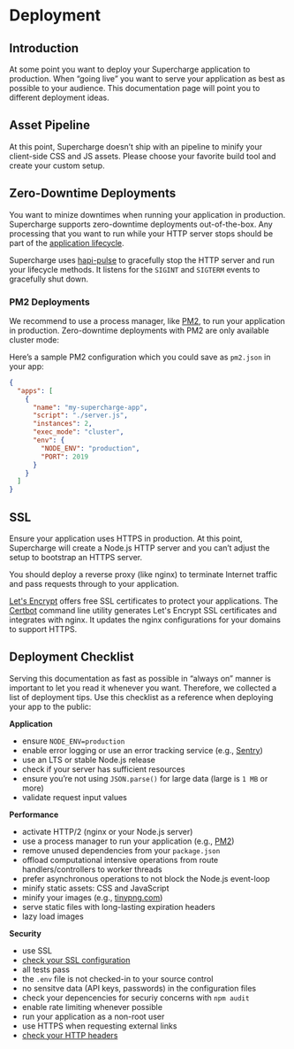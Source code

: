 # Deployment


## Introduction
At some point you want to deploy your Supercharge application to production. When “going live” you want to serve your application as best as possible to your audience. This documentation page will point you to different deployment ideas.


## Asset Pipeline
At this point, Supercharge doesn’t ship with an pipeline to minify your client-side CSS and JS assets. Please choose your favorite build tool and create your custom setup.


## Zero-Downtime Deployments
You want to minize downtimes when running your application in production. Supercharge supports zero-downtime deployments out-of-the-box. Any processing that you want to run while your HTTP server stops should be part of the [application lifecycle](/docs/{{version}}/app-lifecycle).

Supercharge uses [hapi-pulse](https://github.com/futurestudio/hapi-pulse) to gracefully stop the HTTP server and run your lifecycle methods. It listens for the `SIGINT` and `SIGTERM` events to gracefully shut down.


### PM2 Deployments
We recommend to use a process manager, like [PM2](http://pm2.keymetrics.io/), to run your application in production. Zero-downtime deployments with PM2 are only available cluster mode:

Here’s a sample PM2 configuration which you could save as `pm2.json` in your app:

```json
{
  "apps": [
    {
      "name": "my-supercharge-app",
      "script": "./server.js",
      "instances": 2,
      "exec_mode": "cluster",
      "env": {
        "NODE_ENV": "production",
        "PORT": 2019
      }
    }
  ]
}
```


## SSL
Ensure your application uses HTTPS in production. At this point, Supercharge will create a Node.js HTTP server and you can’t adjust the setup to bootstrap an HTTPS server.

You should deploy a reverse proxy (like nginx) to terminate Internet traffic and pass requests through to your application.

[Let's Encrypt](https://letsencrypt.org/) offers free SSL certificates to protect your applications. The [Certbot](https://certbot.eff.org/) command line utility generates Let's Encrypt SSL certificates and integrates with nginx. It updates the nginx configurations for your domains to support HTTPS.


## Deployment Checklist
Serving this documentation as fast as possible in “always on” manner is important to let you read it whenever you want. Therefore, we collected a list of deployment tips. Use this checklist as a reference when deploying your app to the public:


**Application**
- ensure `NODE_ENV=production`
- enable error logging or use an error tracking service (e.g., [Sentry](https://sentry.io))
- use an LTS or stable Node.js release
- check if your server has sufficient resources
- ensure you’re not using `JSON.parse()` for large data (large is `1 MB` or more)
- validate request input values


**Performance**
- activate HTTP/2 (nginx or your Node.js server)
- use a process manager to run your application (e.g., [PM2](http://pm2.keymetrics.io/))
- remove unused dependencies from your `package.json`
- offload computational intensive operations from route handlers/controllers to worker threads
- prefer asynchronous operations to not block the Node.js event-loop
- minify static assets: CSS and JavaScript
- minify your images (e.g., [tinypng.com](https://tinypng.com))
- serve static files with long-lasting expiration headers
- lazy load images


**Security**
- use SSL
- [check your SSL configuration](https://www.ssllabs.com/ssltest/)
- all tests pass
- the `.env` file is not checked-in to your source control
- no sensitve data (API keys, passwords) in the configuration files
- check your depencencies for securiy concerns with `npm audit`
- enable rate limiting whenever possible
- run your application as a non-root user
- use HTTPS when requesting external links
- [check your HTTP headers](https://securityheaders.com/)
